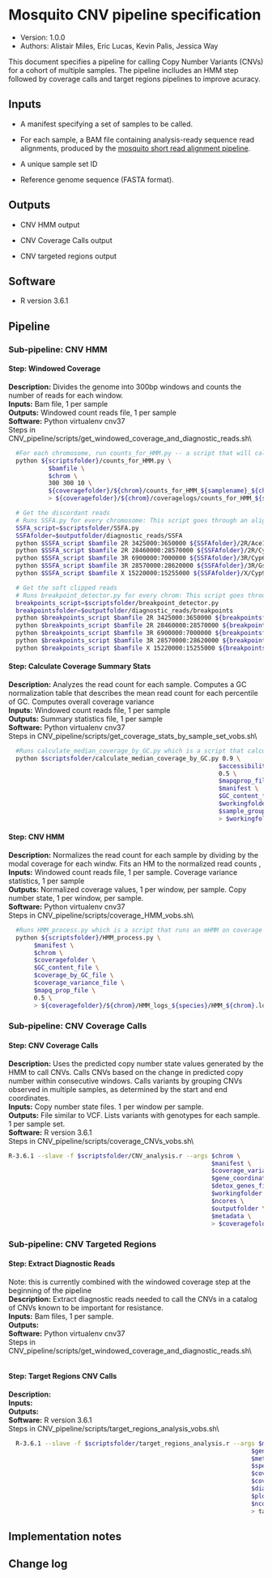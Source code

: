 # Mosquito CNV pipeline specification

* Version: 1.0.0
* Authors: Alistair Miles, Eric Lucas, Kevin Palis, Jessica Way

This document specifies a pipeline for calling Copy Number Variants (CNVs) for a
cohort of multiple samples. The pipeline inclludes an HMM step followed by coverage calls and target regions pipelines to improve acuracy. 


## Inputs

* A manifest specifying a set of samples to be called.

* For each sample, a BAM file containing analysis-ready sequence read
  alignments, produced by the [mosquito short read alignment
  pipeline](short-read-alignment-vector.md).

* A  unique sample set ID

* Reference genome sequence (FASTA format).


## Outputs

* CNV HMM output

* CNV Coverage Calls output

* CNV targeted regions output


## Software

* R version 3.6.1


## Pipeline

### Sub-pipeline: CNV HMM 

#### Step: Windowed Coverage
**Description:** Divides the genome into 300bp windows and counts the number of reads for each window.\
**Inputs:** Bam file, 1 per sample\
**Outputs:** Windowed count reads file, 1 per sample \
**Software:** Python virtualenv cnv37\
Steps in CNV_pipeline/scripts/get_windowed_coverage_and_diagnostic_reads.sh\
```bash
  #For each chromosome, run counts_for_HMM.py -- a script that will calculate the coverage at every x bp along a genomic region for a given bamfile
  python ${scriptsfolder}/counts_for_HMM.py \
	       $bamfile \
	       $chrom \
	       300 300 10 \
	       ${coveragefolder}/${chrom}/counts_for_HMM_${samplename}_${chrom}_output.csv \
	       > ${coveragefolder}/${chrom}/coveragelogs/counts_for_HMM_${samplename}_${chrom}.log 2>&1

  # Get the discordant reads
  # Runs SSFA.py for every chromosome: This script goes through an alignment file and records the positions of reads within a specified region whose mates map to a different chromosome or discordantly on the same chromosome
  SSFA_script=$scriptsfolder/SSFA.py
  SSFAfolder=$outputfolder/diagnostic_reads/SSFA
  python $SSFA_script $bamfile 2R 3425000:3650000 ${SSFAfolder}/2R/Ace1_region/${samplename}_Ace1_SSFA_output.csv 10 > ${SSFAfolder}/2R/Ace1_region/SSFAlogs/${samplename}_Ace1_SSFA_output.log 2>&1
  python $SSFA_script $bamfile 2R 28460000:28570000 ${SSFAfolder}/2R/Cyp6_region/${samplename}_CYP6_SSFA_output.csv 10 > ${SSFAfolder}/2R/Cyp6_region/SSFAlogs/${samplename}_CYP6_SSFA_output.log 2>&1
  python $SSFA_script $bamfile 3R 6900000:7000000 ${SSFAfolder}/3R/Cyp6zm_region/${samplename}_CYP6ZM_SSFA_output.csv 10 > ${SSFAfolder}/3R/Cyp6zm_region/SSFAlogs/${samplename}_CYP6ZM_SSFA_output.log 2>&1
  python $SSFA_script $bamfile 3R 28570000:28620000 ${SSFAfolder}/3R/Gste_region/${samplename}_GST_SSFA_output.csv 10 > ${SSFAfolder}/3R/Gste_region/SSFAlogs/${samplename}_GST_SSFA_output.log 2>&1
  python $SSFA_script $bamfile X 15220000:15255000 ${SSFAfolder}/X/Cyp9k1_region/${samplename}_CYP9K1_SSFA_output.csv 10 > ${SSFAfolder}/X/Cyp9k1_region/SSFAlogs/${samplename}_CYP9K1_SSFA_output.log 2>&1

  # Get the soft clipped reads
  # Runs breakpoint_detector.py for every chrom: This script goes through an alignment file and records the positions at which soft_clipping is detected in the aligned reads
  breakpoints_script=$scriptsfolder/breakpoint_detector.py
  breakpointsfolder=$outputfolder/diagnostic_reads/breakpoints
  python $breakpoints_script $bamfile 2R 3425000:3650000 ${breakpointsfolder}/2R/Ace1_region/${samplename}_Ace1_breakpoints_output 10 > ${breakpointsfolder}/2R/Ace1_region/breakpointlogs/${samplename}_Ace1_breakpoints_output.log 2>&1
  python $breakpoints_script $bamfile 2R 28460000:28570000 ${breakpointsfolder}/2R/Cyp6_region/${samplename}_CYP6_breakpoints_output 10 > ${breakpointsfolder}/2R/Cyp6_region/breakpointlogs/${samplename}_CYP6_breakpoints_output.log 2>&1
  python $breakpoints_script $bamfile 3R 6900000:7000000 ${breakpointsfolder}/3R/Cyp6zm_region/${samplename}_CYP6ZM_breakpoints_output 10 > ${breakpointsfolder}/3R/Cyp6zm_region/breakpointlogs/${samplename}_CYP6ZM_breakpoints_output.log 2>&1
  python $breakpoints_script $bamfile 3R 28570000:28620000 ${breakpointsfolder}/3R/Gste_region/${samplename}_GST_breakpoints_output 10 > ${breakpointsfolder}/3R/Gste_region/breakpointlogs/${samplename}_GST_breakpoints_output.log 2>&1
  python $breakpoints_script $bamfile X 15220000:15255000 ${breakpointsfolder}/X/Cyp9k1_region/${samplename}_CYP9K1_breakpoints_output 10 > ${breakpointsfolder}/X/Cyp9k1_region/breakpointlogs/${samplename}_CYP9K1_breakpoints_output.log 2>&1

```

#### Step: Calculate Coverage Summary Stats
**Description:** Analyzes the read count for each sample. Computes a GC normalization table that describes the mean read count for each percentile of GC. Computes overall coverage variance \
**Inputs:** Windowed count reads file, 1 per sample\
**Outputs:** Summary statistics file, 1 per sample\
**Software:** Python virtualenv cnv37\
Steps in CNV_pipeline/scripts/get_coverage_stats_by_sample_set_vobs.sh\
```bash
  #Runs calculate_median_coverage_by_GC.py which is a script that calculates the median coverage by GC window for a list of samples from Ag1000G
  python $scriptsfolder/calculate_median_coverage_by_GC.py 0.9 \
                                                          $accessibility_file \
                                                          0.5 \
                                                          $mapqprop_file \
                                                          $manifest \
                                                          $GC_content_file \
                                                          $workingfolder \
                                                          $sample_group_id \
                                                          > $workingfolder/calculate_mean_coverage_by_GC_09_05_${sample_group_id}.log 2>&1
```

#### Step: CNV HMM
**Description:** Normalizes the read count for each sample by dividing by the modal coverage for each windw. Fits an HM to the normalized read counts , \
**Inputs:** Windowed count reads file, 1 per sample. Coverage variance statistics, 1 per sample\
**Outputs:** Normalized coverage values, 1 per window, per sample. Copy number state, 1 per window, per sample. \
**Software:** Python virtualenv cnv37\
Steps in CNV_pipeline/scripts/coverage_HMM_vobs.sh\
```bash
  #Runs HMM_process.py which is a script that runs an mHMM on coverage counts obtained from a bamfile, using normalisation based on the mean coverage per GC bin over the whole genome of the individual.
  python ${scriptsfolder}/HMM_process.py \
       $manifest \
       $chrom \
       $coveragefolder \
       $GC_content_file \
       $coverage_by_GC_file \
       $coverage_variance_file \
       $mapq_prop_file \
       0.5 \
       > ${coveragefolder}/${chrom}/HMM_logs_${species}/HMM_${chrom}.log 2>&1
```


### Sub-pipeline: CNV Coverage Calls

#### Step: CNV Coverage Calls
**Description:** Uses the predicted copy number state values generated by the HMM to call CNVs. Calls CNVs based on the change in predicted copy number within consecutive windows. Calls variants by grouping CNVs observed in multiple samples, as determined by the start and end coordinates. \
**Inputs:** Copy number state files. 1 per window per sample.\
**Outputs:** File similar to VCF. Lists variants with genotypes for each sample. 1 per sample set.\
**Software:** R version 3.6.1\
Steps in CNV_pipeline/scripts/coverage_CNVs_vobs.sh\
```bash
R-3.6.1 --slave -f $scriptsfolder/CNV_analysis.r --args $chrom \
                                                        $manifest \
                                                        $coverage_variance_file \
                                                        $gene_coordinates_file \
                                                        $detox_genes_file \
                                                        $workingfolder \
                                                        $ncores \
                                                        $outputfolder \
                                                        $metadata \
                                                        > $coveragefolder/$chrom/CNV_analysis_logs/CNV_analysis_${output_name}.log 2>&1
```


### Sub-pipeline: CNV Targeted Regions 

#### Step: Extract Diagnostic Reads
Note: this is currently combined with the windowed coverage step at the beginning of the pipeline\
**Description:** Extract diagnostic reads needed to call the CNVs in a catalog of CNVs known to be important for resistance. \
**Inputs:** Bam files, 1 per sample. \
**Outputs:** \
**Software:** Python virtualenv cnv37\
Steps in CNV_pipeline/scripts/get_windowed_coverage_and_diagnostic_reads.sh\
```bash

```

#### Step: Target Regions CNV Calls
**Description:** \
**Inputs:** \
**Outputs:** \
**Software:** R version 3.6.1\
Steps in CNV_pipeline/scripts/target_regions_analysis_vobs.sh\
```bash
  R-3.6.1 --slave -f $scriptsfolder/target_regions_analysis.r --args $manifest \
                                                                   $gene_coordinates_file \
                                                                   $metadata \
                                                                   $species_id_file \
                                                                   $coverage_variance_file \
                                                                   $coveragefolder \
                                                                   $diagnostic_reads_folder \
                                                                   $plotting_functions_file \
                                                                   $ncores \
                                                                   > target_regions_analysis/target_regions_analysis.log 2>&1


```

## Implementation notes



## Change log


